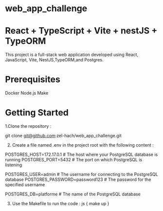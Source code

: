 # web_app_challenge
# React + TypeScript + Vite + nestJS + TypeORM
  This project is a full-stack web application developed using React, JavaScript, Vite, NestJS,TypeORM,and Postgres.
# Prerequisites
  Docker
  Node.js
  Make
# Getting Started
 1.Clone the repository :

  git clone git@github.com:zel-hach/web_app_challenge.git


  2. Create a file named .env in the project root with the following content :

  POSTGRES_HOST=172.17.0.1   # The host where your PostgreSQL database is running
  POSTGRES_PORT=5432         # The port on which PostgreSQL is listening

  POSTGRES_USER=admin         # The username for connecting to the PostgreSQL database
  POSTGRES_PASSWORD=password123  # The password for the specified username

  POSTGRES_DB=platforme       # The name of the PostgreSQL database

  3. Use the Makefile to run the code :
js
{
  make up 
}
